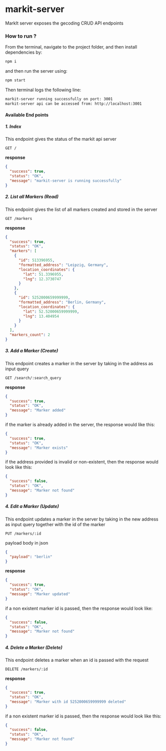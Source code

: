 # markit-server

MarkIt server exposes the gecoding CRUD API endpoints

### How to run ?

From the terminal, navigate to the project folder, and then install dependencies by:

```sh
npm i
```

and then run the server using:

```sh
npm start
```

Then terminal logs the following line:

```sh
markit-server running successfully on port: 3001
markit-server api can be accessed from: http://localhost:3001
```

#### Available End points

##### 1. Index

This endpoint gives the status of the markit api server

`GET /`

**response**

```json
{
  "success": true,
  "status": "OK",
  "message": "markit-server is running successfully"
}
```

##### 2. List all Markers (Read)

This endpoint gives the list of all markers created and stored in the server

`GET /markers`

**response**

```json
{
  "success": true,
  "status": "OK",
  "markers": [
    {
      "id": 513396955,
      "formatted_address": "Leipzig, Germany",
      "location_coordinates": {
        "lat": 51.3396955,
        "lng": 12.3730747
      }
    },
    {
      "id": 5252000659999999,
      "formatted_address": "Berlin, Germany",
      "location_coordinates": {
        "lat": 52.52000659999999,
        "lng": 13.404954
      }
    }
  ],
  "markers_count": 2
}
```

##### 3. Add a Marker (Create)

This endpoint creates a marker in the server by taking in the address as input query

`GET /search/:search_query`

**response**

```json
{
  "success": true,
  "status": "OK",
  "message": "Marker added"
}
```

if the marker is already added in the server, the response would like this:

```json
{
  "success": true,
  "status": "OK",
  "message": "Marker exists"
}
```

if the address provided is invalid or non-existent, then the response would look like this:

```json
{
  "success": false,
  "status": "OK",
  "message": "Marker not found"
}
```

##### 4. Edit a Marker (Update)

This endpoint updates a marker in the server by taking in the new address as input query together with the id of the marker

`PUT /markers/:id`

payload body in json

```json
{
  "payload": "berlin"
}
```

**response**

```json
{
  "success": true,
  "status": "OK",
  "message": "Marker updated"
}
```

if a non existent marker id is passed, then the response would look like:

```json
{
  "success": false,
  "status": "OK",
  "message": "Marker not found"
}
```

##### 4. Delete a Marker (Delete)

This endpoint deletes a marker when an id is passed with the request

`DELETE /markers/:id`

**response**

```json
{
  "success": true,
  "status": "OK",
  "message": "Marker with id 5252000659999999 deleted"
}
```

if a non existent marker id is passed, then the response would look like this:

```json
{
  "success": false,
  "status": "OK",
  "message": "Marker not found"
}
```
